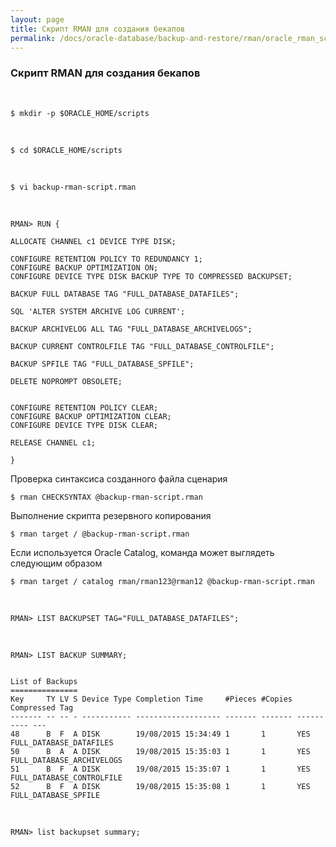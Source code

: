 ```yaml
---
layout: page
title: Скрипт RMAN для создания бекапов
permalink: /docs/oracle-database/backup-and-restore/rman/oracle_rman_scripts_example/
---
```


### Скрипт RMAN для создания бекапов

<br/>

	$ mkdir -p $ORACLE_HOME/scripts

<br/>

	$ cd $ORACLE_HOME/scripts



<br/>

	$ vi backup-rman-script.rman


<br/>

    RMAN> RUN {

    ALLOCATE CHANNEL c1 DEVICE TYPE DISK;

    CONFIGURE RETENTION POLICY TO REDUNDANCY 1;
    CONFIGURE BACKUP OPTIMIZATION ON;
    CONFIGURE DEVICE TYPE DISK BACKUP TYPE TO COMPRESSED BACKUPSET;

    BACKUP FULL DATABASE TAG "FULL_DATABASE_DATAFILES";

    SQL 'ALTER SYSTEM ARCHIVE LOG CURRENT';

    BACKUP ARCHIVELOG ALL TAG "FULL_DATABASE_ARCHIVELOGS";

    BACKUP CURRENT CONTROLFILE TAG "FULL_DATABASE_CONTROLFILE";

    BACKUP SPFILE TAG "FULL_DATABASE_SPFILE";

    DELETE NOPROMPT OBSOLETE;


    CONFIGURE RETENTION POLICY CLEAR;
    CONFIGURE BACKUP OPTIMIZATION CLEAR;
    CONFIGURE DEVICE TYPE DISK CLEAR;

    RELEASE CHANNEL c1;

    }

Проверка синтаксиса созданного файла сценария


	$ rman CHECKSYNTAX @backup-rman-script.rman

Выполнение скрипта резервного копирования

	$ rman target / @backup-rman-script.rman

Если используется Oracle Catalog, команда может выглядеть следующим образом

    $ rman target / catalog rman/rman123@rman12 @backup-rman-script.rman


<br/>

    RMAN> LIST BACKUPSET TAG="FULL_DATABASE_DATAFILES";

<br/>

    RMAN> LIST BACKUP SUMMARY;


    List of Backups
    ===============
    Key     TY LV S Device Type Completion Time     #Pieces #Copies Compressed Tag
    ------- -- -- - ----------- ------------------- ------- ------- ---------- ---
    48      B  F  A DISK        19/08/2015 15:34:49 1       1       YES        FULL_DATABASE_DATAFILES
    50      B  A  A DISK        19/08/2015 15:35:03 1       1       YES        FULL_DATABASE_ARCHIVELOGS
    51      B  F  A DISK        19/08/2015 15:35:07 1       1       YES        FULL_DATABASE_CONTROLFILE
    52      B  F  A DISK        19/08/2015 15:35:08 1       1       YES        FULL_DATABASE_SPFILE

<br/>

    RMAN> list backupset summary;

<!--


Я потом рассмотрю следующие скрипты.

    run {
        CONFIGURE CHANNEL DEVICE TYPE DISK FORMAT '/tmp/backups/ORCL12_bkp_%t%s%p';
        CONFIGURE CONTROLFILE AUTOBACKUP FORMAT FOR DEVICE TYPE DISK TO  '/tmp/backups/ORCL12_cf_%F';
        backup database plus archivelog;
    }


%t = 4 bytes time stamp  
%s = backup set number  
%p = backup piece number  



    RUN{
        CONFIGURE CONTROLFILE AUTOBACKUP ON;


        SET COMMAND ID TO 'DUDAS_ONLINE_BACKUPFULL';

        ALLOCATE CHANNEL c1 DEVICE TYPE DISK;
        BACKUP AS COMPRESSED BACKUPSET FULL DATABASE TAG DUDAS_FULL FORMAT '/tmp/backups/ORCL12/bkp_%D_%T_%S_P_FULL';

        SQL 'ALTER SYSTEM ARCHIVE LOG CURRENT';

        BACKUP TAG DUDAS_ARCHIVE FORMAT '/tmp/backups/ORCL12/bkp_%D_%T_%S_%P_ARCHIVELOG' ARCHIVELOG ALL DELETE ALL INPUT;

        BACKUP TAG DUDAS_CONTROL CURRENT CONTROLFILE FORMAT '/tmp/backups/ORCL12/bkp_%D_%T_%S_%P_CONTROL';
        RELEASE CHANNEL C1;
    }

-->
